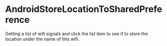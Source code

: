 # AndroidStoreLocationToSharedPreference
Getting a list of wifi signals and click the list item to see if to store the location under the name of this wifi.
